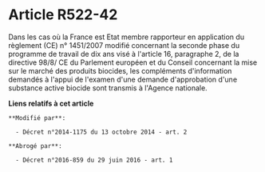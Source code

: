 # Article R522-42

Dans les cas où la France est Etat membre rapporteur en application du règlement (CE) n° 1451/2007 modifié concernant la
seconde phase du programme de travail de dix ans visé à l'article 16, paragraphe 2, de la directive 98/8/ CE du Parlement
européen et du Conseil concernant la mise sur le marché des produits biocides, les compléments d'information demandés à
l'appui de l'examen d'une demande d'approbation d'une substance active biocide sont transmis à l'Agence nationale.

**Liens relatifs à cet article**

	**Modifié par**:

	  - Décret n°2014-1175 du 13 octobre 2014 - art. 2

	**Abrogé par**:

	  - Décret n°2016-859 du 29 juin 2016 - art. 1
